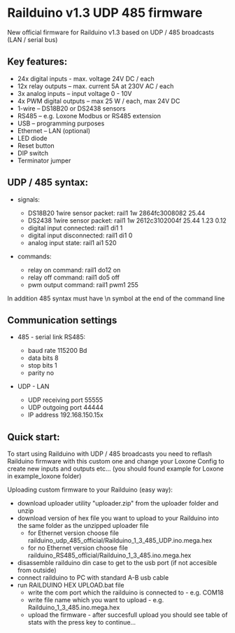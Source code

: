 # Railduino v1.3 UDP 485 firmware

New official firmware for Railduino v1.3 based on UDP / 485 broadcasts (LAN / serial bus)

Key features:
---------------

- 24x digital inputs - max. voltage 24V DC / each
- 12x relay outputs – max. current 5A at 230V AC / each
- 3x analog inputs – input voltage 0 - 10V
- 4x PWM digital outputs – max 25 W / each, max 24V DC
- 1-wire – DS18B20 or DS2438 sensors 
- RS485 – e.g. Loxone Modbus or RS485 extension
- USB – programming purposes
- Ethernet – LAN (optional)
- LED diode
- Reset button
- DIP switch
- Terminator jumper

UDP / 485 syntax:
---------------------
 
   - signals:
     - DS18B20 1wire sensor packet:    rail1 1w 2864fc3008082 25.44
     - DS2438 1wire sensor packet:     rail1 1w 2612c3102004f 25.44 1.23 0.12
     - digital input connected:        rail1 di1 1
     - digital input disconnected:     rail1 di1 0
     - analog input state:             rail1 ai1 520
   
   - commands:
     - relay on command:               rail1 do12 on
     - relay off command:              rail1 do5 off
     - pwm output command:             rail1 pwm1 255

In addition 485 syntax must have \n symbol at the end of the command line

Communication settings
-----------------------

- 485 - serial link RS485:
  - baud rate                    115200 Bd
  - data bits                        8
  - stop bits                         1
  - parity                                              no
  
- UDP - LAN
  - UDP receiving port                           55555
  - UDP outgoing port                            44444
  - IP address   192.168.150.15x

Quick start:
----------------------

To start using Railduino with UDP / 485 broadcasts you need to reflash Railduino firmware with this custom one and change
your Loxone Config to create new inputs and outputs etc... (you should found example for Loxone in example_loxone folder)

Uploading custom firmware to your Railduino (easy way):

- download uploader utility "uploader.zip" from the uploader folder and unzip
- download version of hex file you want to upload to your Railduino into the same folder as the unzipped uploader file
  - for Ethernet version choose file railduino_udp_485_official/Railduino_1_3_485_UDP.ino.mega.hex
  - for no Ethernet version choose file railduino_RS485_official/Railduino_1_3_485.ino.mega.hex
- disassemble railduino din case to get to the usb port (if not accesible from outside)
- connect railduino to PC with standard A-B usb cable
- run RAILDUINO HEX UPLOAD.bat file
  - write the com port which the railduino is connected to - e.g. COM18
  - write file name which you want to upload - e.g. Railduino_1_3_485.ino.mega.hex
  - upload the firmware - after succesfull upload you should see table of stats with the press key to continue...
  
